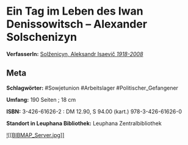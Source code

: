 # Ein Tag im Leben des Iwan Denissowitsch – Alexander Solschenizyn

**VerfasserIn:** [Solženicyn, Aleksandr Isaevič *1918-2008*](https://lhlue.gbv.de/DB=1/SET=1/TTL=1/MAT=/NOMAT=T/REL?PPN=123938600)

## Meta
**Schlagwörter:** #Sowjetunion #Arbeitslager #Politischer_Gefangener 

**Umfang:** 190 Seiten ; 18 cm

**ISBN:** 3-426-61626-2 : DM 12.90, S 94.00 (kart.) 978-3-426-61626-0

**Standort in Leuphana Bibliothek:** Leuphana Zentralbibliothek

[![[BIBMAP_Server.jpg]]](https://lhlue.gbv.de/php/bibmapredir.php?act=r&lng=DU&sgn=CAM:99-18098)